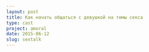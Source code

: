 ```yaml
---
layout: post
title: Как начать общаться с девушкой на темы секса
type: cast
project: amoral
date: 2015-06-12
slug: sextalk
---
```


